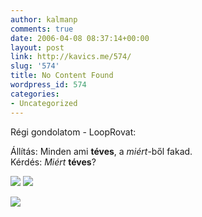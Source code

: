```yaml
---
author: kalmanp
comments: true
date: 2006-04-08 08:37:14+00:00
layout: post
link: http://kavics.me/574/
slug: '574'
title: No Content Found
wordpress_id: 574
categories:
- Uncategorized
---
```


Régi gondolatom - LoopRovat:




Állítás: Minden ami **téves**, a _miért_-ből fakad.  
Kérdés: _Miért_ **téves**?




![](http://kavics.freeblog.hu/Files/!!eyemix1.jpg) ![](http://kavics.freeblog.hu/Files/!!eyemix2.jpg)  
  
![](http://kavics.freeblog.hu/Files/!!eyemix0.jpg)
